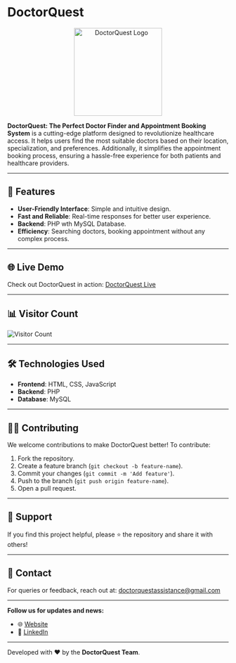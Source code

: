 

# DoctorQuest


<p align="center">
  <img src="http://doctorquest.ct.ws/aboutus.jpg" alt="DoctorQuest Logo" width="200" />
</p>



**DoctorQuest: The Perfect Doctor Finder and Appointment Booking System** is a cutting-edge platform designed to revolutionize healthcare access. It helps users find the most suitable doctors based on their location, specialization, and preferences. Additionally, it simplifies the appointment booking process, ensuring a hassle-free experience for both patients and healthcare providers.

---

## 🚀 Features

- **User-Friendly Interface**: Simple and intuitive design.
- **Fast and Reliable**: Real-time responses for better user experience.
- **Backend**: PHP wth MySQL Database.
- **Efficiency**: Searching doctors, booking appointment without any complex process.

---

## 🌐 Live Demo

Check out DoctorQuest in action: [DoctorQuest Live](http://doctorquest.ct.ws)

---

## 📊 Visitor Count

![Visitor Count](https://visitor-badge.laobi.icu/badge?page_id=doctorquest.github.readme)

---

## 🛠️ Technologies Used

- **Frontend**: HTML, CSS, JavaScript
- **Backend**: PHP
- **Database**: MySQL


---
## 🧑‍💻 Contributing

We welcome contributions to make DoctorQuest better! To contribute:

1. Fork the repository.
2. Create a feature branch (`git checkout -b feature-name`).
3. Commit your changes (`git commit -m 'Add feature'`).
4. Push to the branch (`git push origin feature-name`).
5. Open a pull request.

---

## 🌟 Support

If you find this project helpful, please ⭐ the repository and share it with others!

---

## 📧 Contact

For queries or feedback, reach out at: [doctorquestassistance@gmail.com](mailto:doctorquestassistance@gmail.com)

---

**Follow us for updates and news:**
- 🌐 [Website](http://doctorquest.ct.ws)
- 💼 [LinkedIn](www.linkedin.com/in/aditya-suryawanshi-02026b234)

---

Developed with ❤️ by the **DoctorQuest Team**.
